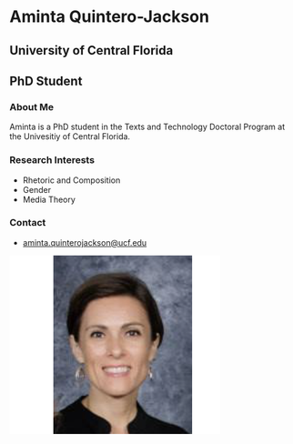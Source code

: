 # Aminta Quintero-Jackson
## University of Central Florida
## PhD Student 
### About Me
Aminta is a PhD student in the Texts and Technology Doctoral Program at the Univesitiy of Central Florida. 
### Research Interests
- Rhetoric and Composition
- Gender
- Media Theory
### Contact
- aminta.quinterojackson@ucf.edu



![Resume Headshot](assets/headshot.png)

